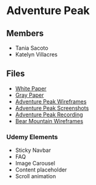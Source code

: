 # Adventure Peak

## Members
- Tania Sacoto
- Katelyn Villacres

## Files
- [White Paper](CS355_White_Paper.pdf)
- [Gray Paper](CS355_Gray_Paper.pdf)
- [Adventure Peak Wireframes](adventurePeakWireframes.pdf)
- [Adventure Peak Screenshots](adventurePeakScreenshots.pdf)
- [Adventure Peak Recording](https://youtu.be/TJw66OBbS_w)
- [Bear Mountain Wireframes](BearMountainWireframes.pdf)

### Udemy Elements
- Sticky Navbar
- FAQ
- Image Carousel
- Content placeholder
- Scroll animation

